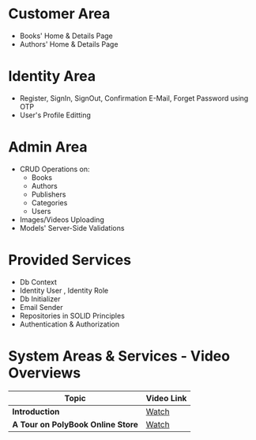 # Customer Area
- Books' Home & Details Page
- Authors' Home & Details Page

# Identity Area
- Register, SignIn, SignOut, Confirmation E-Mail, Forget Password using OTP
- User's Profile Editting
  
# Admin Area
- CRUD Operations on:
  - Books
  - Authors
  - Publishers
  - Categories
  - Users
- Images/Videos Uploading
- Models' Server-Side Validations

# Provided Services
- Db Context
- Identity User , Identity Role
- Db Initializer
- Email Sender
- Repositories in SOLID Principles
- Authentication & Authorization
  
# System Areas & Services - Video Overviews

| Topic                                  | Video Link                          |
|----------------------------------------|-------------------------------------|
| **Introduction**                       | [Watch](https://drive.google.com/file/d/1zubWoTlxTFp8SeebPHTKI23mORBUjK05/view?usp=sharing)  |
| **A Tour on PolyBook Online Store**    | [Watch](https://drive.google.com/file/d/124sPgjj_RAtAqagCygWJqRvylcHL9rE7/view?usp=sharing)  |

